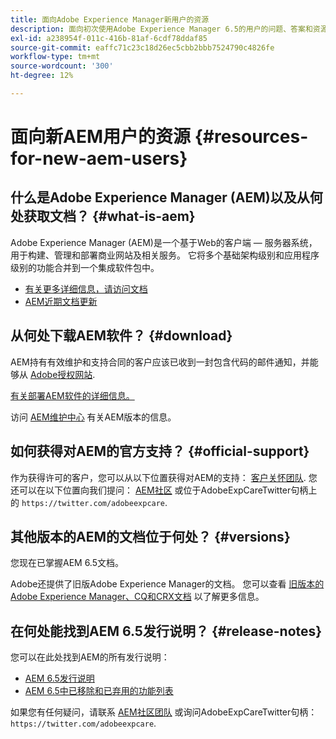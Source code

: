 ```yaml
---
title: 面向Adobe Experience Manager新用户的资源
description: 面向初次使用Adobe Experience Manager 6.5的用户的问题、答案和资源。
exl-id: a238954f-011c-416b-81af-6cdf78ddaf85
source-git-commit: eaffc71c23c18d26ec5cbb2bbb7524790c4826fe
workflow-type: tm+mt
source-wordcount: '300'
ht-degree: 12%

---
```


# 面向新AEM用户的资源 {#resources-for-new-aem-users}

## 什么是Adobe Experience Manager (AEM)以及从何处获取文档？ {#what-is-aem}

Adobe Experience Manager (AEM)是一个基于Web的客户端 — 服务器系统，用于构建、管理和部署商业网站及相关服务。 它将多个基础架构级别和应用程序级别的功能合并到一个集成软件包中。

* [有关更多详细信息，请访问文档](/help/sites-deploying/home.md)
* [AEM近期文档更新](https://experienceleague.adobe.com/docs/experience-manager-release-information/aem-release-updates/doc-updates/documentation-updates.html?lang=en)

## 从何处下载AEM软件？ {#download}

AEM持有有效维护和支持合同的客户应该已收到一封包含代码的邮件通知，并能够从 [Adobe授权网站](https://licensing.adobe.com/).

[有关部署AEM软件的详细信息。](/help/sites-deploying/home.md)

访问 [AEM维护中心](https://experienceleague.adobe.com/docs/experience-manager-release-information/aem-release-updates/aem-releases-updates.html?lang=zh-Hans) 有关AEM版本的信息。

## 如何获得对AEM的官方支持？ {#official-support}

作为获得许可的客户，您可以从以下位置获得对AEM的支持： [客户关怀团队](https://experienceleague.adobe.com/?support-solution=General#support). 您还可以在以下位置向我们提问： [AEM社区](https://experienceleaguecommunities.adobe.com:443/t5/adobe-experience-manager/ct-p/adobe-experience-manager-community) 或位于AdobeExpCareTwitter句柄上的 `https://twitter.com/adobeexpcare`.

## 其他版本的AEM的文档位于何处？ {#versions}

您现在已掌握AEM 6.5文档。

Adobe还提供了旧版Adobe Experience Manager的文档。 您可以查看 [旧版本的Adobe Experience Manager、CQ和CRX文档](https://experienceleague.adobe.com/docs/experience-manager-release-information/aem-release-updates/previous-updates/aem-previous-versions.html) 以了解更多信息。

## 在何处能找到AEM 6.5发行说明？ {#release-notes}

您可以在此处找到AEM的所有发行说明：

* [AEM 6.5发行说明](/help/release-notes/home.md)
* [AEM 6.5中已移除和已弃用的功能列表](/help/release-notes/deprecated-removed-features.md)

如果您有任何疑问，请联系 [AEM社区团队](https://help-forums.adobe.com/content/adobeforums/en/experience-manager-forum/adobe-experience-manager.html) 或询问AdobeExpCareTwitter句柄： `https://twitter.com/adobeexpcare`.
